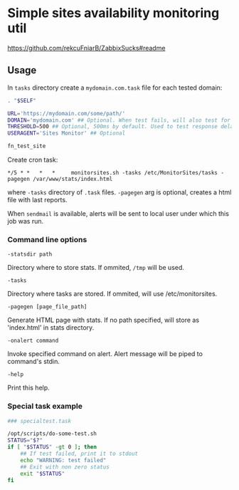 Simple sites availability monitoring util
=========================================

https://github.com/rekcuFniarB/ZabbixSucks#readme

Usage
-----

In `tasks` directory create a `mydomain.com.task` file for each tested domain:

```bash
. "$SELF"

URL='https://mydomain.com/some/path/'
DOMAIN='mydomain.com' ## Optional. When test fails, will also test for ping and traceroute this hostname.
THRESHOLD=500 ## Optional, 500ms by default. Used to test response delay.
USERAGENT='Sites Monitor' ## Optional

fn_test_site
```

Create cron task:

    */5 * *   *   *     monitorsites.sh -tasks /etc/MonitorSites/tasks -pagegen /var/www/stats/index.html

where `-tasks` directory of `.task` files. `-pagegen` arg is optional, creates a html file with last reports.

When `sendmail` is available, alerts will be sent to local user under which this job was run.

### Command line options

`-statsdir path`

Directory where to store stats. If ommited, `/tmp` will be used.

`-tasks`

Directory where tasks are stored. If ommited, will use /etc/monitorsites.

`-pagegen [page_file_path]`

Generate HTML page with stats. If no path specified, will store as 'index.html' in stats directory.

`-onalert command`

Invoke specified command on alert. Alert message will be piped to command's stdin.

`-help`

Print this help.


### Special task example

```bash
### specialtest.task

/opt/scripts/do-some-test.sh
STATUS="$?"
if [ "$STATUS" -gt 0 ]; then
    ## If test failed, print it to stdout
    echo "WARNING: test failed"
    ## Exit with non zero status
    exit "$STATUS"
fi
```
